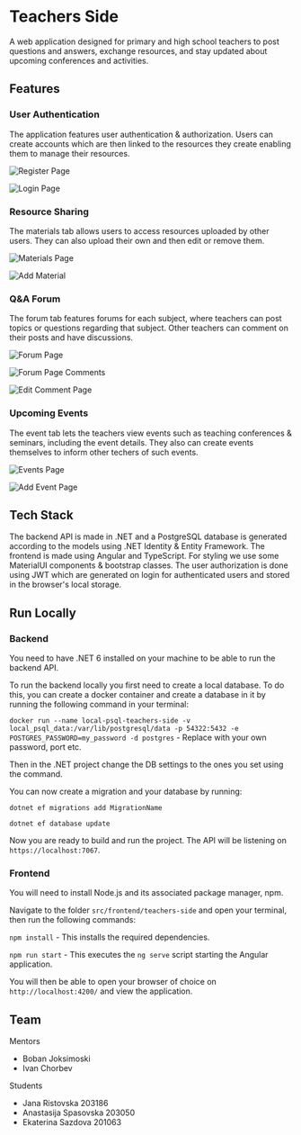 # Teachers Side

A web application designed for primary and high school teachers to post questions and answers, exchange resources, and stay updated about upcoming conferences and activities.

## Features

### User Authentication

The application features user authentication & authorization. Users can create accounts which are then linked to the resources they create enabling them to manage their resources.

![Register Page](./screenshots/register-page.png)

![Login Page](./screenshots/login-page.png)

### Resource Sharing

The materials tab allows users to access resources uploaded by other users. They can also upload their own and then edit or remove them.

![Materials Page](./screenshots/materials-page.png)

![Add Material](./screenshots/add-material.png)

### Q&A Forum

The forum tab features forums for each subject, where teachers can post topics or questions regarding that subject. Other teachers can comment on their posts and have discussions.

![Forum Page](./screenshots/forum-page.png)

![Forum Page Comments](./screenshots/forum-page-comments.png)

![Edit Comment Page](./screenshots/edit-comment.png)

### Upcoming Events

The event tab lets the teachers view events such as teaching conferences & seminars, including the event details. They also can create events themselves to inform other techers of such events.

![Events Page](./screenshots/events-page.png)

![Add Event Page](./screenshots/add-event-page.png)

## Tech Stack

The backend API is made in .NET and a PostgreSQL database is generated according to the models using .NET Identity & Entity Framework. The frontend is made using Angular and TypeScript. For styling we use some MaterialUI components & bootstrap classes. The user authorization is done using JWT which are generated on login for authenticated users and stored in the browser's local storage.

## Run Locally

### Backend

You need to have .NET 6 installed on your machine to be able to run the backend API.

To run the backend locally you first need to create a local database. To do this, you can create a docker container and create a database in it by running the following command in your terminal:

`docker run --name local-psql-teachers-side -v local_psql_data:/var/lib/postgresql/data -p 54322:5432 -e POSTGRES_PASSWORD=my_password -d postgres` - Replace with your own password, port etc.

Then in the .NET project change the DB settings to the ones you set using the command.

You can now create a migration and your database by running:

`dotnet ef migrations add MigrationName`

`dotnet ef database update`

Now you are ready to build and run the project. The API will be listening on `https://localhost:7067`.

### Frontend

You will need to install Node.js and its associated package manager, npm.

Navigate to the folder `src/frontend/teachers-side` and open your terminal, then run the following commands:

`npm install` - This installs the required dependencies.

`npm run start` - This executes the `ng serve` script starting the Angular application.

You will then be able to open your browser of choice on `http://localhost:4200/` and view the application.

## Team

Mentors
- Boban Joksimoski
- Ivan Chorbev

Students
- Jana Ristovska 203186
- Anastasija Spasovska 203050
- Ekaterina Sazdova 201063
